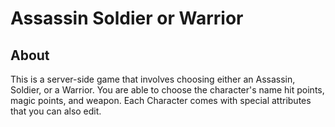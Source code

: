 # Assassin Soldier or Warrior

## About

This is a server-side game that involves choosing either an Assassin, Soldier, or a Warrior. You are able to choose the character's name hit points, magic points, and weapon. Each Character comes with special attributes that you can also edit.  
